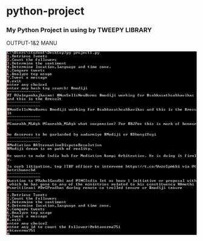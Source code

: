 # python-project
### My Python Project in using by TWEEPY LIBRARY
OUTPUT-1&2 MANU

![Alt text](https://github.com/Ekta-751/python-project/blob/master/1%262.PNG "Optional title")
